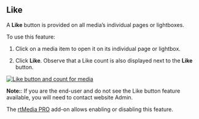 ## Like
A **Like** button is provided on all media’s individual pages or lightboxes.

To use this feature:
	
1. Click on a media item to open it on its individual page or lightbox.

	
2. Click **Like**. Observe that a Like count is also displayed next to the **Like** button.


[![Like button and count for media ](https://rtcamp.com/wp-content/uploads/2013/11/like.png)](https://rtcamp.com/wp-content/uploads/2013/11/like.png)

**Note:**: If you are the end-user and do not see the Like button feature available, you will need to contact website Admin.

The [rtMedia PRO](https://rtcamp.com/store/rtmedia-pro/) add-on allows enabling or disabling this feature.
